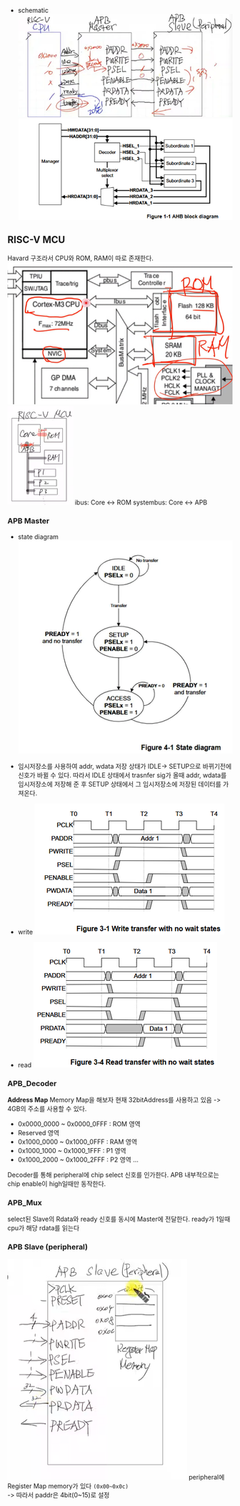 - schematic
![](image.png)
![](schematic.png)

## RISC-V MCU
Havard 구조라서 CPU와 ROM, RAM이 따로 존재한다.
![](img.png)
![](img2.png)
ibus: Core <-> ROM
systembus: Core <-> APB



### APB Master
- state diagram
![](state_diagram.png)



- 임시저장소를 사용하여 addr, wdata 저장
상태가 IDLE-> SETUP으로 바뀌기전에 신호가 바뀔 수 있다.
따라서 IDLE 상태에서 trasnfer sig가 올때 addr, wdata를 임시저장소에 저장해 준 후 
SETUP 상태에서 그 임시저장소에 저장된 데이터를 가져온다.

- write
![](writeTransfer.png)
- read
![](readTransfer.png)


### APB_Decoder
**Address Map**
Memory Map을 해보자
현재 32bitAddress를 사용하고 있음 -> 4GB의 주소를 사용할 수 있다.


- 0x0000_0000 ~ 0x0000_0FFF : ROM 영역
- Reserved 영역
- 0x1000_0000 ~ 0x1000_0FFF : RAM 영역
- 0x1000_1000 ~ 0x1000_1FFF : P1 영역
- 0x1000_2000 ~ 0x1000_2FFF : P2 영역
...

Decoder를 통해 peripheral에 chip select 신호를 인가한다.
APB 내부적으로는 chip enable이 high일때만 동작한다.


### APB_Mux
select된 Slave의 Rdata와 ready 신호를 동시에  Master에 전달한다.
ready가 1일때 cpu가 해당 rdata를 읽는다


### APB Slave (peripheral)
![](ApbSlaveModel.png)
peripheral에 Register Map memory가 있다 `(0x00~0x0c)`  
-> 따라서 paddr은 4bit(0~15)로 설정

